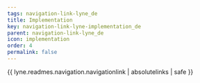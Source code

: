 ```yaml
---
tags: navigation-link-lyne_de
title: Implementation
key: navigation-link-lyne-implementation_de
parent: navigation-link-lyne_de
icon: implementation
order: 4
permalink: false  
---
```

{{ lyne.readmes.navigation.navigationlink | absolutelinks | safe }}


